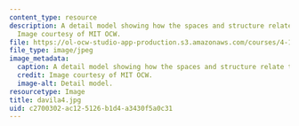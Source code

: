 ```yaml
---
content_type: resource
description: A detail model showing how the spaces and structure relate to the bridge.
  Image courtesy of MIT OCW.
file: https://ol-ocw-studio-app-production.s3.amazonaws.com/courses/4-125a-architecture-studio-building-in-landscapes-fall-2005/c2700302ac125126b1d4a3430f5a0c31_davila4.jpg
file_type: image/jpeg
image_metadata:
  caption: A detail model showing how the spaces and structure relate to the bridge.
  credit: Image courtesy of MIT OCW.
  image-alt: Detail model.
resourcetype: Image
title: davila4.jpg
uid: c2700302-ac12-5126-b1d4-a3430f5a0c31
---
```

